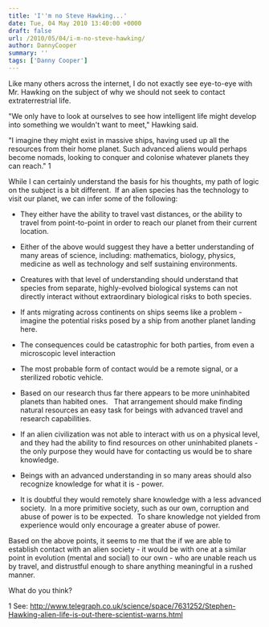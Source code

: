 ```yaml
---
title: 'I''m no Steve Hawking...'
date: Tue, 04 May 2010 13:40:00 +0000
draft: false
url: /2010/05/04/i-m-no-steve-hawking/
author: DannyCooper
summary: ''
tags: ['Danny Cooper']
---
```


Like many others across the internet, I do not exactly see eye-to-eye with Mr. Hawking on the subject of why we should not seek to contact extraterrestrial life.  
  
"We only have to look at ourselves to see how intelligent life might develop into something we wouldn't want to meet," Hawking said.  
  
"I imagine they might exist in massive ships, having used up all the resources from their home planet. Such advanced aliens would perhaps become nomads, looking to conquer and colonise whatever planets they can reach." 1  
  
While I can certainly understand the basis for his thoughts, my path of logic on the subject is a bit different.  If an alien species has the technology to visit our planet, we can infer some of the following:  
  

*   They either have the ability to travel vast distances, or the ability to travel from point-to-point in order to reach our planet from their current location.

*   Either of the above would suggest they have a better understanding of many areas of science, including: mathematics, biology, physics, medicine as well as technology and self sustaining environments.
*   Creatures with that level of understanding should understand that species from separate, highly-evolved biological systems can not directly interact without extraordinary biological risks to both species.

*   If ants migrating across continents on ships seems like a problem - imagine the potential risks posed by a ship from another planet landing here.
*   The consequences could be catastrophic for both parties, from even a microscopic level interaction

*   The most probable form of contact would be a remote signal, or a sterilized robotic vehicle.

*   Based on our research thus far there appears to be more uninhabited planets than habited ones.   That arrangement should make finding natural resources an easy task for beings with advanced travel and research capabilities.
*   If an alien civilization was not able to interact with us on a physical level, and they had the ability to find resources on other uninhabited planets - the only purpose they would have for contacting us would be to share knowledge.

*   Beings with an advanced understanding in so many areas should also recognize knowledge for what it is - power.
*   It is doubtful they would remotely share knowledge with a less advanced society.  In a more primitive society, such as our own, corruption and abuse of power is to be expected.  To share knowledge not yielded from experience would only encourage a greater abuse of power.

  
Based on the above points, it seems to me that the if we are able to establish contact with an alien society - it would be with one at a similar point in evolution (mental and social) to our own - who are unable reach us by travel, and distrustful enough to share anything meaningful in a rushed manner.  
  
What do you think?  
  
1 See: http://www.telegraph.co.uk/science/space/7631252/Stephen-Hawking-alien-life-is-out-there-scientist-warns.html







